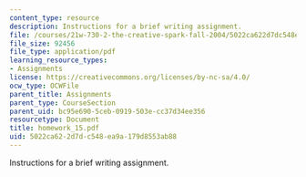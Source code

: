 ```yaml
---
content_type: resource
description: Instructions for a brief writing assignment.
file: /courses/21w-730-2-the-creative-spark-fall-2004/5022ca622d7dc548ea9a179d8553ab88_homework_15.pdf
file_size: 92456
file_type: application/pdf
learning_resource_types:
- Assignments
license: https://creativecommons.org/licenses/by-nc-sa/4.0/
ocw_type: OCWFile
parent_title: Assignments
parent_type: CourseSection
parent_uid: bc95e690-5ceb-0919-503e-cc37d34ee356
resourcetype: Document
title: homework_15.pdf
uid: 5022ca62-2d7d-c548-ea9a-179d8553ab88
---
```

Instructions for a brief writing assignment.